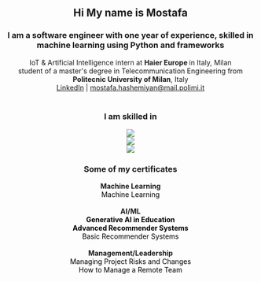 <!-- Intro -->
<div align="center">
  <h2>Hi My name is <b>Mostafa</b></h2>
  <h3>I am a software engineer with one year of experience, skilled in machine learning using Python and frameworks</h3>
  <div>IoT & Artificial Intelligence  intern at <strong>Haier Europe </strong> in Italy, Milan</div>
  <div>student of a master's degree in Telecommunication Engineering from <strong>Politecnic University of Milan</strong>, Italy</div>
  <div>
    <a href="https://www.linkedin.com/in/mostafa-hashemiyan-6182a1182/">LinkedIn</a> | 
    <a href="mailto:mostafa.hashemiyan@mail.polimi.it">mostafa.hashemiyan@mail.polimi.it</a>
  </div>
</div>
<br>
<!-- Skill Icons -->
<!-- https://github.com/LelouchFR/skill-icons -->
<h3 align="center"> I am skilled in </h3>
<p align="center">
  <a href="https://go-skill-icons.vercel.app">  
    <img src="https://go-skill-icons.vercel.app/api/icons?i=linux,matplotlib,javascript&theme=light" /><br>
    <img src="https://go-skill-icons.vercel.app/api/icons?i=tensorflow,pytorch,python&theme=light" /><br>
    <img src="https://go-skill-icons.vercel.app/api/icons?i=sklearn,pandas,numpy,scipy&theme=light" /><br>
<!--     <img src="https://go-skill-icons.vercel.app/api/icons?i=git,py,cpp,vmwareworkstation,docker,aws,jenkins,ansible,nix,linux,bash,cuda,huggingface,tensorflow,pytorch,sklearn,pandas,numpy,scipy,matplotlib&theme=light" /><br> -->
  </a>
</p>

<!-- Certificates -->
<h3 align="center"> Some of my certificates </h3>
<div align="center">
    <div><strong>Machine Learning</strong></div>
    <a href="https://www.coursera.org/account/accomplishments/verify/WH9L6FVYL9YR" style="color:black; text-decoration:none;">
      Machine Learning</a><br>
    <br>
    <div><strong>AI/ML</strong></div>
    <a href="https://www.coursera.org/account/accomplishments/verify/C6545NE7WEV4" style="color:black; text-decoration:none; font-weight:bold;">Generative AI in Education</a><br>
    <a href="https://www.coursera.org/account/accomplishments/verify/N4CSXUZX9FCL" style="color:black; text-decoration:none; font-weight:bold;">Advanced Recommender Systems</a><br>
    <a href="https://www.coursera.org/account/accomplishments/verify/QBN6RELPA6GT" style="color:black; text-decoration:none;">Basic Recommender Systems</a><br>
    <br>  
    <div><strong>Management/Leadership</strong></div>
    <a href="https://www.coursera.org/account/accomplishments/verify/8AGGJ7PRCLN9?utm_source=link&utm_medium=certificate&utm_content=cert_image&utm_campaign=pdf_header_button&utm_product=course" style="color:black; text-decoration:none;">Managing Project Risks and Changes</a><br>
    <a href="https://www.coursera.org/account/accomplishments/verify/BG5QGURQK5SK" style="color:black; text-decoration:none;">How to Manage a Remote Team</a> <br>
</div>
